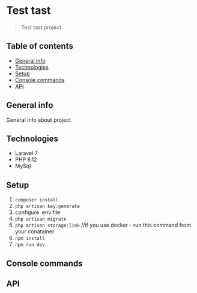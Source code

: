   # Test tast
  > Test tast project
  
  ## Table of contents
  * [General info](#general-info)
  * [Technologies](#technologies)
  * [Setup](#setup)
  * [Console commands](#console-commands)
  * [API](#api)
     
  
  ## General info
  General info about project
  
  ## Technologies
  - Laravel 7
  - PHP 8.12
  - MySql
  
  ## Setup
  1. `composer install`
  2. `php artisan key:generate`
  3. configure .env file
  4. `php artisan migrate`
  5. `php artisan storage:link`  //if you use docker - run this command from your conatainer
  6. `npm install`
  7. `npm run dev`
  
  ## Console commands
 
  ## API
  

